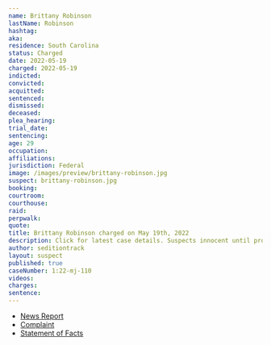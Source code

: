 ```yaml
---
name: Brittany Robinson
lastName: Robinson
hashtag:
aka:
residence: South Carolina
status: Charged
date: 2022-05-19
charged: 2022-05-19
indicted:
convicted:
acquitted:
sentenced:
dismissed:
deceased:
plea_hearing:
trial_date:
sentencing:
age: 29
occupation:
affiliations:
jurisdiction: Federal
image: /images/preview/brittany-robinson.jpg
suspect: brittany-robinson.jpg
booking:
courtroom:
courthouse:
raid:
perpwalk:
quote:
title: Brittany Robinson charged on May 19th, 2022
description: Click for latest case details. Suspects innocent until proven guilty.
author: seditiontrack
layout: suspect
published: true
caseNumber: 1:22-mj-110
videos:
charges:
sentence:
---
```

- [News Report](https://www.wcnc.com/article/news/local/south-carolina-family-charged-connection-capitol-riot/275-8f18be45-808e-4043-8352-a1256ce11587)
- [Complaint](https://www.justice.gov/usao-dc/case-multi-defendant/file/1507566/download)
- [Statement of Facts](https://www.justice.gov/usao-dc/case-multi-defendant/file/1507571/download)
